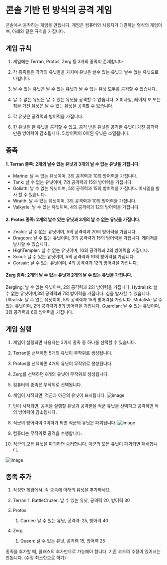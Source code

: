 # 콘솔 기반 턴 방식의 공격 게임 

콘솔에서 동작하는 게임을 만듭니다. 게임은 컴퓨터와 사용자가 대결하는 형식의 게임이며, 아래와 같은 규칙을 가집니다.

## 게임 규칙

1. 게임에는 Terran, Protos, Zerg 등 3개의 종족이 존재합니다
2. 각 종족들은 각각의 유닛들을 가지며 유닛은 날수 있는 유닛과 날수 없는 유닛으로 나뉩니다.
  1. 날 수 있는 유닛은 날 수 있는 유닛과 날 수 없는 유닛 모두를 공격할 수 있습니다.
  2. 날 수 없는 유닛은 날 수 있는 유닛을 공격할 수 없습니다.
  3.미사일, 레이저 포 또는 침을 가진 유닛은 날 수 있는 유닛을 공격할 수 있습니다.

3. 각 유닛은 공격력과 방어력을 가집니다.
4. 한 유닛은 한 유닛을 공격할 수 있고, 공격 받은 유닛은 공격한 유닛이 가진 공격력만큼 방어력이 감소됩니다.
5.방어력이 0이된 유닛은 소멸됩니다.


## 종족

#### 1. Terran 종족: 2개의 날수 있는 유닛과 3개의 날 수 없는 유닛을 가집니다.
- Marine: 날 수 없는 유닛이며, 3의 공격력과 10의 방어력을 가집니다.
- Tank: 날 수 없는 유닛이며, 7의 공격력과 15의 방어력을 가집니다.
- Goliath: 날 수 없는 유닛이며, 5의 공격력과 15의 방어력을 가집니다. 미사일을 발사 할 수 있습니다.
- Wraith: 날 수 있는 유닛이며, 3의 공격력과 10의 방어력을 가집니다.
- Valkyrie: 날 수 있는 유닛이며, 4의 공격력과 12의 방어력을 가집니다.

#### 2. Protos 종족: 2개의 날수 있는 유닛과 3개의 날 수 없는 유닛을 가집니다.
- Zealot: 날 수 없는 유닛이며, 5의 공격력과 20의 방어력을 가집니다.
- Dragoon: 날 수 없는 유닛이며, 3의 공격력과 15의 방어력을 가집니다. 레이저를 발사할 수 있습니다.
- HighTempler: 날 수 없는 유닛이며, 10의 공격력과 2의 방어력을 가집니다.
- Scout: 날 수 있는 유닛이며, 5의 공격력과 10의 방어력을 가집니다.
- Corsair: 날 수 있는 유닛이며, 4의 공격력과 12의 방어력을 가집니다.

#### Zerg 종족: 2개의 날 수 있는 유닛과 2개의 날 수 없는 유닛을 가집니다.
Zergling: 날 수 없는 유닛이며, 2의 공격력과 2의 방어력을 가집니다.
Hydralisk: 날 수 없는 유닛이며,3의 공격력과 7의 방어력을 가집니다. 침을 발사할 수 있습니다.
Ultralisk: 날 수 없는 유닛이며, 5의 공격력과 15의 방어력을 가집니다.
Mutalisk: 날 수 있는 유닛이며, 2의 공격력과 8의 방어력을 가집니다.
Guardian: 날 수 있는 유닛이며, 3의 공격력과 6의 방어력을 가집니다.


## 게임 실행

1. 게임이 실행되면 사용자는 3가지 종족 중 하나를 선택할 수 있습니다.
  1. Terran을 선택하면 5개의 유닛이 무작위로 생성됩니다.
  2. Protos를 선택하면 4개의 유닛이 무작위로 생성됩니다.
  3. Zerg를 선택하면 8개의 유닛이 무작위로 생성됩니다.
    
2. 컴퓨터의 종족은 무작위로 선택됩니다.
3. 게임이 시작되면, 적군과 아군의 유닛이 표시됩니다.
![image](https://github.com/hyeonjaez/NHN-ACADEMY/assets/50399586/8f40536f-759f-4336-9ebb-57410ea118e4)
4. 턴이 시작되면, 공격을 실행할 유닛과 공격받을 적군 유닛을 선택하고 공격하면 적의 방어력이 감소됩니다.
5. 적군의 방어력이 0이하가 되면 적군의 유닛은 파괴됩니다.
![image](https://github.com/hyeonjaez/NHN-ACADEMY/assets/50399586/647f1ac5-beba-4576-8409-40a5a3a6a671)
6. 컴퓨터는 무작위로 공격을 수행합니다.
7. 적군의 모든 유닛을 파괴하면 승리합니다. 아군의 모든 유닛이 파괴되면 패배합니다.

![image](https://github.com/hyeonjaez/NHN-ACADEMY/assets/50399586/734abf33-e8f2-4050-9fd1-a9202c6cb301)


## 종족 추가

1. 작성한 게임에서, 각 종족에 아래의 유닛을 추가하세요.

  1. Terran
    1. BattleCruzer: 날 수 있는 유닛, 공격력 20, 방어력 30
  2. Protos
     1. Carrier: 날 수 있는 유닛, 공격력: 25, 방어력 40
  3. Zerg
     1. Queen: 날 수 있는 유닛, 공격력 15, 방어력 25

종족을 추가할 때, 클래스의 추가만으로 가능해야 합니다. 기존 코드의 수정이 있어서는 안됩니다. (수정 최소한으로 하기)
